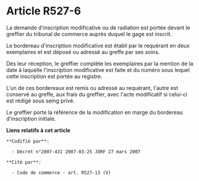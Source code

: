 # Article R527-6

La demande d'inscription modificative ou de radiation est portée devant le greffier du tribunal de commerce auprès duquel le
gage est inscrit.

Le bordereau d'inscription modificative est établi par le requérant en deux exemplaires et est déposé ou adressé au greffe
par ses soins.

Dès leur réception, le greffier complète les exemplaires par la mention de la date à laquelle l'inscription modificative est
faite et du numéro sous lequel cette inscription est portée au registre.

L'un de ces bordereaux est remis ou adressé au requérant, l'autre est conservé au greffe, aux frais du greffier, avec l'acte
modificatif si celui-ci est rédigé sous seing privé.

Le greffier porte la référence de la modification en marge du bordereau d'inscription initiale.

**Liens relatifs à cet article**

	**Codifié par**:

	  - Décret n°2007-431 2007-03-25 JORF 27 mars 2007

	**Cité par**:

	  - Code de commerce - art. R527-13 (V)
